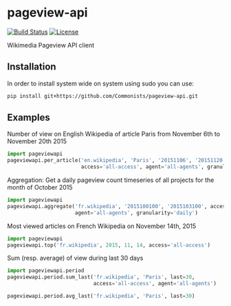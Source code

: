 # pageview-api
[![Build Status](https://travis-ci.org/Commonists/pageview-api.svg?branch=master)](https://travis-ci.org/Commonists/pageview-api)
[![License](http://img.shields.io/badge/license-MIT-orange.svg?style=flat)](http://opensource.org/licenses/MIT)

Wikimedia Pageview API client

Installation
------------
In order to install system wide on system using sudo you can use:
```sh
pip install git+https://github.com/Commonists/pageview-api.git
```

Examples
--------

Number of view on English Wikipedia of article Paris from November 6th to November 20th 2015

```python
import pageviewapi
pageviewapi.per_article('en.wikipedia', 'Paris', '20151106', '20151120',
                        access='all-access', agent='all-agents', granularity='daily')
```

Aggregation: Get a daily pageview count timeseries of all projects for the month of October 2015
```python
import pageviewapi
pageviewapi.aggregate('fr.wikipedia', '2015100100', '2015103100', access='all-access',
                      agent='all-agents', granularity='daily')
```

Most viewed articles on French Wikipedia on November 14th, 2015
```python
import pageviewapi
pageviewapi.top('fr.wikipedia', 2015, 11, 14, access='all-access')
```

Sum (resp. average) of view during last 30 days
```python
import pageviewapi.period
pageviewapi.period.sum_last('fr.wikipedia', 'Paris', last=30,
                            access='all-access', agent='all-agents')

pageviewapi.period.avg_last('fr.wikipedia', 'Paris', last=30)
```
